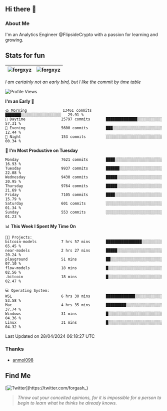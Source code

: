 ## Hi there 👋

### About Me

I'm an Analytics Engineer @FlipsideCrypto with a passion for learning and growing.
  
## Stats for fun

| <img align="center" src="https://github-readme-streak-stats.herokuapp.com/?user=forgxyz&theme=tokyonight" alt="forgxyz" /> | <img align="center" src="https://github-readme-stats.vercel.app/api?username=forgxyz&theme=tokyonight&show_icons=true" alt="forgxyz" /> |
| ------------- |------------- |

*I am certainly not an early bird, but I like the commit by time table*  

<!--START_SECTION:waka-->
![Profile Views](http://img.shields.io/badge/Profile%20Views-0-blue)

**I'm an Early 🐤** 

```text
🌞 Morning                13461 commits       ███████░░░░░░░░░░░░░░░░░░   29.91 % 
🌆 Daytime                25797 commits       ██████████████░░░░░░░░░░░   57.31 % 
🌃 Evening                5600 commits        ███░░░░░░░░░░░░░░░░░░░░░░   12.44 % 
🌙 Night                  153 commits         ░░░░░░░░░░░░░░░░░░░░░░░░░   00.34 % 
```
📅 **I'm Most Productive on Tuesday** 

```text
Monday                   7621 commits        ████░░░░░░░░░░░░░░░░░░░░░   16.93 % 
Tuesday                  9937 commits        ██████░░░░░░░░░░░░░░░░░░░   22.08 % 
Wednesday                9430 commits        █████░░░░░░░░░░░░░░░░░░░░   20.95 % 
Thursday                 9764 commits        █████░░░░░░░░░░░░░░░░░░░░   21.69 % 
Friday                   7105 commits        ████░░░░░░░░░░░░░░░░░░░░░   15.79 % 
Saturday                 601 commits         ░░░░░░░░░░░░░░░░░░░░░░░░░   01.34 % 
Sunday                   553 commits         ░░░░░░░░░░░░░░░░░░░░░░░░░   01.23 % 
```


📊 **This Week I Spent My Time On** 

```text
🐱‍💻 Projects: 
bitcoin-models           7 hrs 57 mins       ████████████████░░░░░░░░░   65.45 % 
near-models              2 hrs 27 mins       █████░░░░░░░░░░░░░░░░░░░░   20.24 % 
playground               51 mins             ██░░░░░░░░░░░░░░░░░░░░░░░   07.10 % 
flow-models              18 mins             █░░░░░░░░░░░░░░░░░░░░░░░░   02.56 % 
.bitcoin                 18 mins             █░░░░░░░░░░░░░░░░░░░░░░░░   02.47 % 

💻 Operating System: 
WSL                      6 hrs 30 mins       █████████████░░░░░░░░░░░░   53.58 % 
Mac                      4 hrs 35 mins       █████████░░░░░░░░░░░░░░░░   37.74 % 
Windows                  31 mins             █░░░░░░░░░░░░░░░░░░░░░░░░   04.36 % 
Linux                    31 mins             █░░░░░░░░░░░░░░░░░░░░░░░░   04.32 % 
```


 Last Updated on 28/04/2024 06:18:27 UTC
<!--END_SECTION:waka-->

### Thanks
 - [anmol098](https://github.com/anmol098/waka-readme-stats/)
  
## Find Me
[![Twitter](https://img.shields.io/twitter/url/https/twitter.com/forgash_.svg?style=social&label=Follow%20%40forgash_)](https://twitter.com/forgash_)


> *Throw out your conceited opinions, for it is impossible for a person to begin to learn what he thinks he already knows.* 
